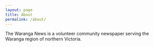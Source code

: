```yaml
---
layout: page
title: About
permalink: /about/
---
```


The Waranga News is a volunteer community newspaper serving the Waranga region of northern Victoria.


